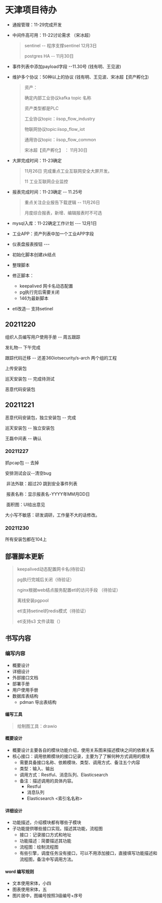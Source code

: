 # 天津项目待办

+ 通报管理：11-29完成开发

+ 中间件高可用：11-22讨论需求 （宋冰超）

  > sentinel  --  程序支撑sentinel 12月3日
  >
  > postgres HA --   11月30日

+ 事件列表中添加payload字段 --11.30号  (钱有明、王见波) 

+ 维护多个协议：50种以上的协议  (钱有明、王见波、宋冰超【资产孵化】)

  >资产：
  >
  >确定内部工业协议kafka topic 名称
  >
  >资产类型都是PLC
  >
  >工业协议topic：iisop_flow_industry
  >
  >物联网协议topic:iisop_flow_iot
  >
  >通用协议topic：iisop_flow_common
  >
  >宋冰超【资产孵化】 ： 11月30日

+ 大屏完成时间：11-23确定 

  > 11月26日 完成重点工业互联网安全大屏开发。
  >
  > 11    工业互联网企业监控

+ 报表完成时间：11-23确定  -- 11.25号

  > 重点关注企业报告下载逻辑  -- 11月26日
  >
  > 月度综合报表，新增、编辑报表时不可选

+ mysql入库：11-22确定工作计划  --- 12月1日

+ 工业APP：资产列表中加一个工业APP字段

+ 仪表盘报表按钮 ---  

+ 初始化脚本创建zk结点

+ 整理脚本

+ 修正脚本：

  + keepalived 网卡名动态配置
  + pg执行完后需要关闭
  + 146为最新脚本

+ etl改造-- 支持setinel

##  20211220

组织人员编写用户使用手册 -- 周五跟踪

发礼物-- 下午完成

跟踪代码迁移 -- 还差360iotsecurity/s-arch 两个组的工程

上传安装包

巡天安装包 -- 完成待测试

恶意代码安装包 

## 20211221

恶意代码安装包，独立安装包 -- 完成

巡天安装包 -- 独立安装包

王磊中间表 -- 确认



### 20211227

抓pcap包 -- 去掉

安排测试会议--清空bug

​	非法外联：超过20 跳到安全事件列表

​    报表名称：显示报表名-YYYY年MM月DD日

​    面积图：UI给出意见

   大小写不敏感：研发调研，工作量不大的话修改。



### 20211230

所有安装包都在104上





## 部署脚本更新

> keepalived动态配置网卡名(待验证)
>
> pg执行完城后关闭（待验证）
>
> nginx根据web结点服务配置etl的访问手段 （待验证）
>
> 离线安装pgpool
>
> etl支持setinel的redis模式（待验证）
>
> etl支持s3 文件读取（）

## 书写内容

### 编写内容

+ 概要设计
+ 详细设计
+ 外部接口文档
+ 部署手册
+ 用户使用手册
+ 数据库表结构
  + pdman 导出表结构

#### 编写工具

> 绘制图工具：drawio

#### 概要设计

+ 概要设计主要各自的模块功能介绍，使用关系图来描述模块之间的依赖关系
+ 核心接口：调用依赖模块的接口记录，主要为了了解何种方式调用的模块
  + 需要具备接口名称、依赖模块、类型、调用方式、备注五个内容
  + 类型：输入、输出
  + 调用方式：Restful、消息队列、Elasticsearch
  + 备注：描述调用的具体内容。
    + Restful <Method> <url>
    + 消息队列 <topic>
    + Elasticsearch <索引名名称>

#### 详细设计

+ 功能描述，介绍模块都有哪些子模块
+ 子功能提供哪些接口实现。描述其功能，流程图
  + 接口：记录接口方式和地址 <method> <url>
  + 功能描述：简要描述其功能
  + 流程图：绘制流程图
  + 有些引擎，调度任务没有接口，可以不用添加接口，直接填写功能描述和流程图，备注中写调用方法。

#### word 编写规则

+ 文本使用宋体，小四
+ 图表使用宋体，五
+ 图片居中，图编号按照3级编号+序号



